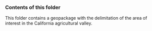 ### Contents of this folder

This folder contains a geopackage with the delimitation of the area of interest
in the California agricultural valley.
